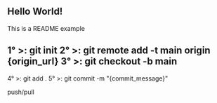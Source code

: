 ## Hello World!

This is a README example

1° >: git init
2° >: git remote add -t main origin {origin_url}
3° >: git checkout -b main
------------------------------------------------
4° >: git add .
5° >: git commit -m "{commit_message}"

push/pull